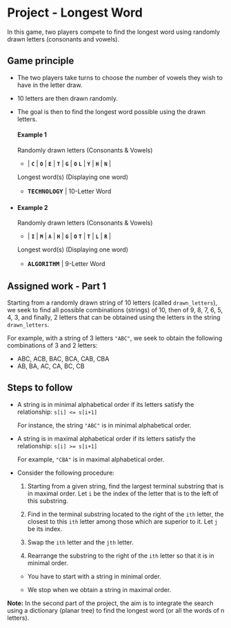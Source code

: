# Project - Longest Word

In this game, two players compete to find the longest word using randomly drawn letters (consonants and vowels).

## Game principle 


- The two players take turns to choose the number of vowels they wish to have in the letter draw.

- 10 letters are then drawn randomly.

- The goal is then to find the longest word possible using the drawn letters.
  

  #### Example 1

  Randomly drawn letters (Consonants & Vowels)

  - | **```C```** | **```O```** | **```E```** | **```T```** | **```G```** | **```O```** **```L```** | **```Y```** | **```H```** | **```N```** |

  Longest word(s) (Displaying one word)

  - <span style="font-size:16px;">**```TECHNOLOGY```** </span> | 10-Letter Word
- 
  #### Example 2

  Randomly drawn letters (Consonants & Vowels)

  - | **```I```** | **```M```** | **```A```** | **```H```** | **```G```** | **```O```** **```T```** | **```T```** | **```L```** | **```R```** |

  Longest word(s) (Displaying one word)

  - <span style="font-size:16px;">**```ALGORITHM```** </span> | 9-Letter Word
  
## Assigned work - Part 1

Starting from a randomly drawn string of 10 letters (called ```drawn_letters```), we seek to find all possible combinations (strings) of 10, then of 9, 8, 7, 6, 5, 4, 3, and finally, 2 letters that can be obtained using the letters in the string ```drawn_letters```.

For example, with a string of 3 letters ```"ABC"```, we seek to obtain the following combinations of 3 and 2 letters:

  - ABC, ACB, BAC, BCA, CAB, CBA 
  - AB, BA, AC, CA, BC, CB

## Steps to follow

- A string is in minimal alphabetical order if its letters satisfy the relationship: ```s[i] <= s[i+1]```
  
  For instance, the string ```"ABC"``` is in minimal alphabetical order.

- A string is in maximal alphabetical order if its letters satisfy the relationship: ```s[i] >= s[i+1]```
  
  For example, ```"CBA"``` is in maximal alphabetical order.

- Consider the following procedure:

  1. Starting from a given string, find the largest terminal substring that is in maximal order. Let ```i``` be the index of the letter that is to the left of this substring.

  2. Find in the terminal substring located to the right of the ```ith``` letter, the closest to this ```ith``` letter among those which are superior to it. Let ```j``` be its index.

  3. Swap the ```ith``` letter and the ```jth``` letter.

  4. Rearrange the substring to the right of the ```ith``` letter so that it is in minimal order.

    - You have to start with a string in minimal order. 

    - We stop when we obtain a string in maximal order.

**Note:** In the second part of the project, the aim is to integrate the search using a dictionary (planar tree) to find the longest word (or all the words of n letters).